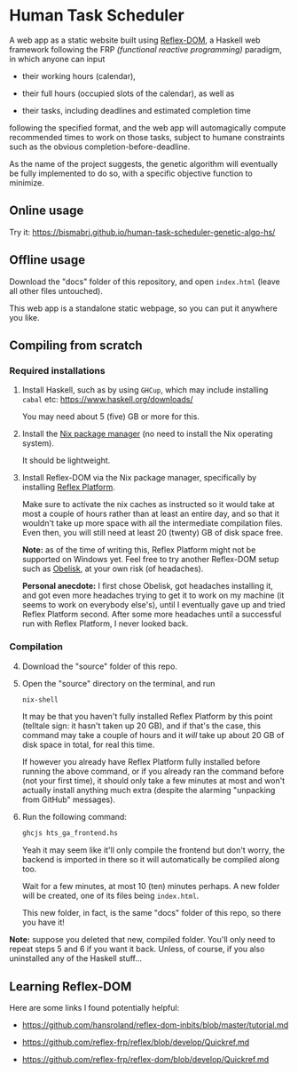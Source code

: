 # Human Task Scheduler

A web app as a static website built using [Reflex-DOM](https://github.com/reflex-frp/reflex-dom), a Haskell web framework following the FRP *(functional reactive programming)* paradigm, in which anyone can input

- their working hours (calendar),

- their full hours (occupied slots of the calendar), as well as

- their tasks, including deadlines and estimated completion time

following the specified format, and the web app will automagically compute recommended times to work on those tasks, subject to humane constraints such as the obvious completion-before-deadline.

As the name of the project suggests, the genetic algorithm will eventually be fully implemented to do so, with a specific objective function to minimize.

## Online usage

Try it: <https://bismabrj.github.io/human-task-scheduler-genetic-algo-hs/>

## Offline usage

Download the "docs" folder of this repository, and open `index.html` (leave all other files untouched).

This web app is a standalone static webpage, so you can put it anywhere you like.

## Compiling from scratch

### Required installations

1. Install Haskell, such as by using `GHCup`, which may include installing `cabal` etc: <https://www.haskell.org/downloads/>

    You may need about 5 (five) GB or more for this.

2. Install the [Nix package manager](https://github.com/NixOS/nix) (no need to install the Nix operating system).

    It should be lightweight.

3. Install Reflex-DOM via the Nix package manager, specifically by installing [Reflex Platform](https://github.com/reflex-frp/reflex-platform).

    Make sure to activate the nix caches as instructed so it would take at most a couple of hours rather than at least an entire day, and so that it wouldn't take up more space with all the intermediate compilation files. Even then, you will still need at least 20 (twenty) GB of disk space free.

    **Note:** as of the time of writing this, Reflex Platform might not be supported on Windows yet. Feel free to try another Reflex-DOM setup such as [Obelisk](https://github.com/obsidiansystems/obelisk), at your own risk (of headaches).

    **Personal anecdote:** I first chose Obelisk, got headaches installing it, and got even more headaches trying to get it to work on my machine (it seems to work on everybody else's), until I eventually gave up and tried Reflex Platform second. After some more headaches until a successful run with Reflex Platform, I never looked back.

### Compilation

4. Download the "source" folder of this repo.

5. Open the "source" directory on the terminal, and run

    ```bash
    nix-shell
    ```

    It may be that you haven't fully installed Reflex Platform by this point (telltale sign: it hasn't taken up 20 GB), and if that's the case, this command may take a couple of hours and it *will* take up about 20 GB of disk space in total, for real this time.

    If however you already have Reflex Platform fully installed before running the above command, or if you already ran the command before (not your first time), it should only take a few minutes at most and won't actually install anything much extra (despite the alarming "unpacking from GitHub" messages).

6. Run the following command:

    ```bash
    ghcjs hts_ga_frontend.hs
    ```

    Yeah it may seem like it'll only compile the frontend but don't worry, the backend is imported in there so it will automatically be compiled along too.

    Wait for a few minutes, at most 10 (ten) minutes perhaps. A new folder will be created, one of its files being `index.html`.
    
    This new folder, in fact, is the same "docs" folder of this repo, so there you have it!

**Note:** suppose you deleted that new, compiled folder. You'll only need to repeat steps 5 and 6 if you want it back. Unless, of course, if you also uninstalled any of the Haskell stuff...

## Learning Reflex-DOM

Here are some links I found potentially helpful:

- <https://github.com/hansroland/reflex-dom-inbits/blob/master/tutorial.md>

- <https://github.com/reflex-frp/reflex/blob/develop/Quickref.md>

- <https://github.com/reflex-frp/reflex-dom/blob/develop/Quickref.md>
